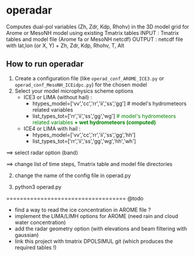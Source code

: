 # operadar
Computes dual-pol variables (Zh, Zdr, Kdp, Rhohv) in the 3D model grid for Arome or MesoNH model using existing Tmatrix tables
INPUT  : Tmatrix tables and model file (Arome fa or MesoNH netcdf)
OUTPUT : netcdf file with lat,lon (or X, Y) + Zh, Zdr, Kdp, Rhohv, T, Alt 

## How to run operadar
1) Create a configuration file (like `operad_conf_AROME_ICE3.py` or `operad_conf_MesoNH_ICEidpc.py`) for the chosen model
2) Select your model microphysics scheme options
   - ICE3 or LIMA (without hail) :
     - htypes_model=['vv','cc','rr','ii','ss','gg'] # model's hydrometeors related variables
     - list_types_tot=['rr','ii','ss','gg','wg'] <span style="color:green"># model's hydrometeors related variables **+ wet hydrometeors (computed)**</span>
   - ICE4 or LIMA with hail :
     - htypes_model=['vv','cc','rr','ii','ss','gg','hh']
     - list_types_tot=['rr','ii','ss','gg','wg','hh','wh']

==> select radar option (band)

==> change list of time steps, Tmatrix table and model file directories

2) change the name of the config file in operad.py

3) python3 operad.py

===================================
@todo
- find a way to read the ice concentration in AROME file ?
- implement the LIMA/LIMH options for AROME (need rain and cloud water concentration) 
- add the radar geometry option (with elevations and beam filtering with gaussian)
- link this project with tmatrix DPOLSIMUL git (which produces the required tables !)

